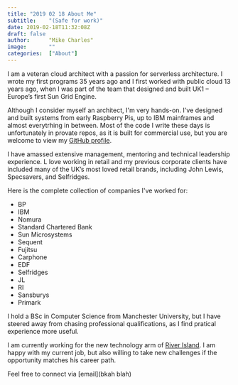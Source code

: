 ```yaml
---
title: "2019 02 18 About Me"
subtitle:    "(Safe for work)"
date: 2019-02-18T11:32:08Z
draft: false
author:      "Mike Charles"
image:       ""
categories:  ["About"]
---
```


I am a veteran cloud architect with a passion for serverless architecture. I wrote my first programs 35 years ago and I first worked with public cloud 13 years ago, when I was part of the team that designed and built UK1 – Europe’s first Sun Grid Engine. 

Although I consider myself an architect, I'm very hands-on. I've designed and built systems from early Raspberry Pis, up to IBM mainframes and almost everytrhing in between. Most of the code I write these days is unfortunately in provate repos, as it is built for commercial use, but you are welcome to view my [GitHub profile](https://github.com/RIMikeC).

I have amassed extensive management, mentoring and technical leadership experience.  L love working in retail and my previous corporate clients have included many of the UK’s most loved retail brands, including John Lewis, Specsavers, and Selfridges.

Here is the complete collection of companies I've worked for:

 - BP
 - IBM
 - Nomura
 - Standard Chartered Bank
 - Sun Microsystems
 - Sequent
 - Fujitsu
 - Carphone
 - EDF
 - Selfridges
 - JL
 - RI
 - Sansburys
 - Primark

I hold a BSc in Computer Science from Manchester University, but I have steered away from chasing professional qualifications, as I find pratical experience more useful.

I am currently working for the new technology arm of [River Island](https://www.ritechstyle.com/). I am happy with my current job, but also willing to take new challenges if the opportunity matches his career path.

Feel free to connect via [email](bkah blah)
